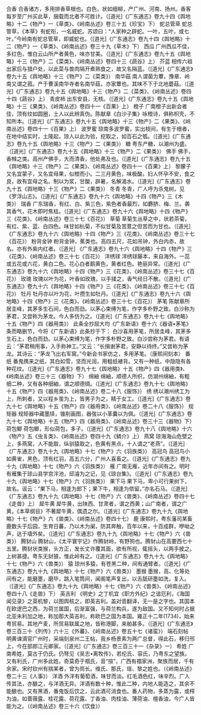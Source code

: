 
合香
合香诸方，多用排香草根也。白色，状如细柳，产广州、河南、扬州。香客每岁至广州买此草，捆载而北者不可胜计。（[道光]《广东通志》卷九十四《舆地略》十二《物产》一《草类》、《岭南丛述》卷三十五《珍宝》下）
蛇总管草
蛇总管草，《本草》有蛇衔，一名威蛇。苏颂曰：“人家种之辟蛇。一叶，五叶，或七叶。”今岭南有蛇总管草，即威蛇也。（[道光]《广东通志》卷九十四《舆地略》十二《物产》一《草类》、《岭南丛述》卷三十九《草木》下）
西瓜
广州西瓜不佳，多红色，惟白云山所产者黄色，味亦甘美。（[道光]《广东通志》卷九十五《舆地略》十三《物产》二《菜类》、《岭南丛述》卷四十三《蔬谷》上）
芥蓝
相传六祖出家后与猎户处，以此菜与兽肉隔开煮熟食之，故又名隔蓝。（[道光]《广东通志》卷九十五《舆地略》十三《物产》二《菜类》）
南华菇
南人谓菌为蕈，豫章、岭南又谓之菰。产于曹溪南华寺者名南华菇，亦家蕈也。其味不下于北地蘑菇。（[道光]《广东通志》卷九十五《舆地略》十三《物产》二《菜类》、《岭南丛述》卷四十四《蔬谷》上）
青皮柿
出东安县，无核。（[道光]《广东通志》卷九十五《舆地略》十三《果类》、《岭南丛述》卷四十一《百果》上）
橙子
广南橙子出新会者佳，顶有纹如圆圈，土人以此辨真伪。陈献章《白沙子集》咏橙诗，俱称枳壳，不知所本。（[道光]《广东通志》卷九十五《舆地略》十三《物产》二《果类》、《岭南丛述》卷四十一《百果》上）
波罗蜜
琼南多波罗蜜，实出枝间，有生于根者，在地中结实时，土隆起，琼人以此为验，挖取之，如百石之瓠。（[道光]《广东通志》卷九十五《舆地略》十三《物产》二《果类》）
糖
粤东产糖，以潮州为盛。（[道光]《广东通志》卷九十五《舆地略》十三《物产》二《果类》）
佛手
佛手，香橼之类。高州产佛手，大而清香，他处弗及也。（[道光]《广东通志》卷九十五《舆地略》十三《物产》二《果类》、《岭南丛述》卷四十一《百果》上）
黎朦子
又名宜蒙子，又名宜母果，似橙而小。二三月黄色，味极酸。妇人怀孕不安，食之良，故有宜母之名。制以为浆，甘酸，辟暑，名解渴水。（[道光]《广东通志》卷九十五《舆地略》十三《物产》二《果类》）
冬青
冬青，广人呼为杀鬼树。见《罗浮山志》。（[道光]《广东通志》卷九十六《舆地略》十四《物产》三《木类》）
瑞香
广东瑞香，有红、白、紫三色，紫色者香最烈，如麝脐、梅、兰。袭其香气，花木即时焦枯。（[道光]《广东通志》卷九十六《舆地略》十四《物产》三《花类》、《岭南丛述》卷三十七《百花》）
草菊
草菊生丛草之中，状若茶菊，有红、紫、蓝、白四色。味甘如杭菊，不似甘菊及苦薏之但苦而为甘也。（[道光]《广东通志》卷九十六《舆地略》十四《物产》三《花类》、《岭南丛述》卷三十七《百花》）
粉背金钟
粉背金钟，蕉类也。高四五尺，花如吊钟，外白内赤，故名。亦有外紫内红者。（[道光] 《广东通志》卷九十六《舆地略》十四《物产》三《花类》、《岭南丛述》卷三十七《百花》）
洋绣球
洋绣球藤本，来自海外。一蕊或五花或六花，黄白二色。花心白者鹅黄色，黄者红色。艳丽异常。（[道光]《广东通志》卷九十六《舆地略》十四《物产》三《花类》、《岭南丛述》卷三十七《百花》）
玫瑰
玫瑰以叶为花，叶香如玫瑰，以手揉之，香气经日不散。（[道光]《广东通志》卷九十六《舆地略》十四《物产》三《花类》、《岭南丛述》卷三十七《百花》）
牡丹
牡丹亦以叶为花，叶攒生如牡丹。（[道光]《广东通志》卷九十六《舆地略》十四《物产》三《花类》、《岭南丛述》卷三十七《百花》）
茅笔
陈献章所居圭峰，其茅多生石间，色白而劲。以茅心束缚为笔，作字多朴野之致。白沙称为茅君，又尝称为茅龙。今人多仿为之。（[道光]《广东通志》卷九十七《舆地略》十五《物产》四《器用类》）
此条全抄屈大均《广东新语》卷十六《器语•茅笔》条而略删节，今将《广东新语》此条抄于下：
白沙喜用茅笔，所居圭峰，其茅多生石上，色白而劲。以茅心束缚为笔，作字多朴野之致。白沙尝称为茅君。有语云：“茅君稍用事，入手称神工。”又云：“长揖谢茅君，安静以待终。”又尝称为茅龙。其诗云：“茅龙飞出右军窝。”今新会书家仿之，多用茅笔。（康熙间刻本）
番纸
番鬼携来之纸，其白如雪，坚而光润，用粗纸裱背。又有一种纸，中隐隐有各种花纹。（[道光]《广东通志》卷九十七《舆地略》十五《物产》四《器用类》、《岭南丛述》卷三十三《器物》下）
绵紬
绵紬，顺德人所织，仿湖州绵紬，有粗细二种，又有各种细紬，谓之顺德绸。（[道光]《广东通志》卷九十七《舆地略》十五《物产》四《器用类》、《岭南丛述》卷二十八《服饰》）
绣
绣以潮州绣工为上，所刺者，又以程乡茧为上，皆男子为之，精于女工。（[道光]《广东通志》卷九十七《舆地略》十五《物产》四《器用类》、《岭南丛述》卷二十八《服饰》）
规矩器
规矩器中藏墨牍，锥削画图，器弢以小革囊以为佩。（[道光]《广东通志》卷九十七《舆地略》十五《物产》四《器用类》、《岭南丛述》卷三十三《器物》下）
荷包鲫
荷包鲫，形似荷包，多子。（[道光]《广东通志》卷九十八《舆地略》十六《物产》五《虫豸类》、《岭南丛述》卷四十九《鳞介》上）
燕窝
琼海海山危壁之上，多燕窝，人不能取，纵驯猿取之，色黄有黑点，十人谓之“老燕”。（[道光]《广东通志》卷九十九《舆地略》十七《物产》六《羽族类》）
高冠鸟
高冠鸟小如黄雀，黑色，顶有红羽，高五六分，广州人喜畜之。（[道光]《广东通志》卷九十九《舆地略》十七《物产》六《羽族类》）
 雁
广南无雁，近年亦间有之。明时有雁集于琼山县学宫泮池，邱濬为之记，见《琼台集》。（[道光]《广东通志》卷九十九《舆地略》十七《物产》六《羽族类》）
果下马
果下马，卑小可行果树下，故名。谣云：“果下马，相逢为郎下；果下牛，相逢为侬留。”亦名石马。（[道光]《广东通志》卷九十九《舆地略》十七《物产》六《兽类》、《岭南丛述》卷四十七《走兽》上）
犀牛黄
犀牛黄，出陕西、甘肃者，谓之西黄；山广南者，谓之广黄。《本草纲目》不著犀牛黄，偶遗之尔。（[道光]《广东通志》卷九十九《舆地略》十七《物产》六《兽类》、《岭南丛述》卷四十七）
鹿
康熙时，粤东藩司某畜鹿数头于后园，生育日蕃，乃以木为阑，防其奔触，百年以来，十百成群，咿呦之声，达于墙外矣。（[道光]《广东通志》卷九十九《舆地略》十七《物产》六《兽类》）
腾豺山
腾豺山，《太平寰宇记》作腾豺岭，有野狗也。腾豺山在高要西七十五里。腾豺状类猴，头方正，发长丈许覆其面，欲有所视，辄摇头，以两手披之。上树甚捷。粤东无豺狼，惟此岭有之。（[道光]《广东通志》卷九十九《舆地略》十七《物产》六《兽类》）
猿
琼州多猿，有苍黑二种，间有通臂者。（[道光]《广东通志》卷九十九《舆地略》十七《物产》六《兽类》）
墨猴
墨猴，高、化等处间有之，能磨墨，磨毕，跳入笔筒间，闻阁笔声复出，以舌舐研墨如洗，复入。（[道光]《广东通志》卷九十九《舆地略》十七《物产》六《兽类》、《岭南丛述》卷四十八《走兽》下）
英吉利
《明史》之丁机宜《职方外纪》之谙厄利，《海国闻见录》之英机黎，以图舆核之，即英吉利。盖对音翻译，无一是之字也。其国本在欧逻巴之西，为荷兰属国，后渐富强，与荷兰构兵，遂为敌国。又不知何时占据北亚未利加之地，称加那大英吉利，称欧巴之国为本国。雍正十二年(1734)，始来粤贸易。其地产麦，所贸易联属之地，皆称港脚，来舶甚多。（[道光]《广东通志》卷三百三十《列传》六十三《外蕃》、《岭南丛述》卷五十七《诸蛮》）
端石刻帖
明黄谏滴官广州时，采端刻泉州二王帖，我乡杨景素为两广总督，得此石，移归邗上，今在部郎江元卿家。（[道光]《广东通志》卷三百三十一《杂录》一）
希姓
广南希姓，莫古于仍氏。仍弩见《吴志•离牧传》，若伦氏、容氏，乃粤东之望族。又有利氏，广州多此姓。奇莫奇于禤氏，音“揎”，广西有禤家洲，聚族而居，千有余家。宋时钦州有揣某者，曾为峝长。维氏、那氏，瑶、黎之姓也。（《岭南丛述》卷二十三《人事》）
洋酒
外洋有葡萄酒，味甘而淡。红毛酒色红，味辛烈。广人传其法，亦酿之，与洋酒无异。洋酒有数十种，惟此二种，内地人能造之，其余不能酿也。又有黑酒，番鬼饭后饮之，云此酒可消食也。番人药物，多蒸为露，或榨为油，如蔷薇露、桂花露、荷花露、丁香油、肉桂油、薄荷油、檀香油，今广人皆能为之。（《岭南丛述》卷三十六《饮食》）


